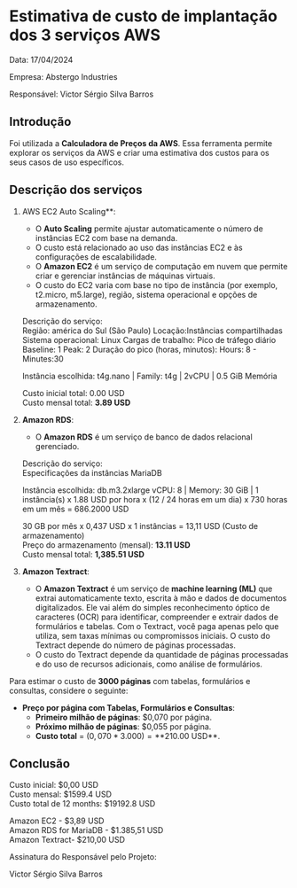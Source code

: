 # Estimativa de custo de implantação dos 3 serviços AWS

Data: 17/04/2024

Empresa: Abstergo Industries

Responsável: Victor Sérgio Silva Barros

## Introdução
Foi utilizada a **Calculadora de Preços da AWS**. Essa ferramenta permite explorar os serviços da AWS e criar uma estimativa dos custos para os seus casos de uso específicos.
## Descrição dos serviços

1. AWS EC2 Auto Scaling**:
   - O **Auto Scaling** permite ajustar automaticamente o número de instâncias EC2 com base na demanda.
   - O custo está relacionado ao uso das instâncias EC2 e às configurações de escalabilidade.
   - O **Amazon EC2** é um serviço de computação em nuvem que permite criar e gerenciar instâncias de máquinas virtuais.
   - O custo do EC2 varia com base no tipo de instância (por exemplo, t2.micro, m5.large), região, sistema operacional e opções de armazenamento.

	Descrição do serviço:<br>
	Região: américa do Sul (São Paulo)
	Locação:Instâncias compartilhadas
	Sistema operacional: Linux
	Cargas de trabalho: Pico de tráfego diário
	Baseline: 1
	Peak: 2
	Duração do pico (horas, minutos): Hours: 8 - Minutes:30

	Instância escolhida: t4g.nano | Family: t4g | 2vCPU | 0.5 GiB Memória

	Custo inicial total: 0.00 USD <br>
	Custo mensal total: **3.89 USD**
	
	
2. **Amazon RDS**:
   - O **Amazon RDS** é um serviço de banco de dados relacional gerenciado.
   
   Descrição do serviço:<br>
   Especificações da instâncias MariaDB<br>
	
	Instância escolhida: db.m3.2xlarge
	vCPU: 8 | 
	Memory: 30 GiB | 
	1 instância(s) x 1.88 USD por hora x (12 / 24 horas em um dia) x 730 horas em um mês = 686.2000 USD
	   
	30 GB por mês x 0,437 USD x 1 instâncias = 13,11 USD (Custo de armazenamento)<br>
	Preço do armazenamento (mensal): **13.11 USD**<br>
	Custo mensal total: **1,385.51 USD**

3. **Amazon Textract**:
   - O **Amazon Textract** é um serviço de **machine learning (ML)** que extrai automaticamente texto, escrita à mão e dados de documentos digitalizados. Ele vai além do simples reconhecimento óptico de caracteres (OCR) para identificar, compreender e extrair dados de formulários e tabelas. Com o Textract, você paga apenas pelo que utiliza, sem taxas mínimas ou compromissos iniciais. O custo do Textract depende do número de páginas processadas.
   - O custo do Textract depende da quantidade de páginas processadas e do uso de recursos adicionais, como análise de formulários.
 
Para estimar o custo de **3000 páginas** com tabelas, formulários e consultas, considere o seguinte:

- **Preço por página com Tabelas, Formulários e Consultas**:
  - **Primeiro milhão de páginas**: $0,070 por página.
  - **Próximo milhão de páginas**: $0,055 por página.
  - **Custo total** = ($0,070 * 3.000) = **$210.00 USD**.


## Conclusão
Custo inicial: $0,00 USD <br>
Custo mensal: $1599.4 USD<br>
Custo total de 12 months: $19192.8 USD

Amazon EC2	-	$3,89 USD<br>
Amazon RDS for MariaDB	-	$1.385,51 USD<br>
Amazon Textract-	$210,00 USD


Assinatura do Responsável pelo Projeto:

Victor Sérgio Silva Barros